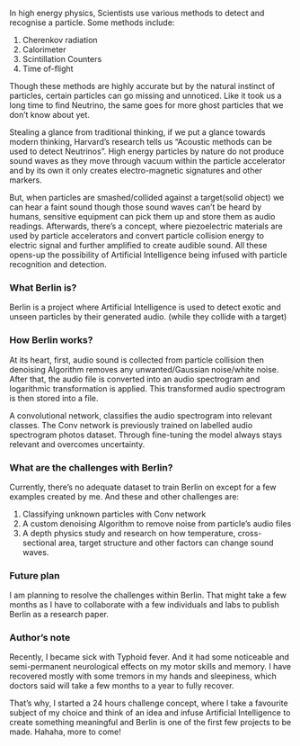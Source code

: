In high energy physics, Scientists use various methods to detect and recognise a particle. Some methods include:

1. Cherenkov radiation
2. Calorimeter
3. Scintillation Counters
4. Time of-flight

Though these methods are highly accurate but by the natural instinct of particles, certain particles can go missing and unnoticed. Like it took us a long time to find Neutrino, the same goes for more ghost particles that we don’t know about yet. 

Stealing a glance from traditional thinking, if we put a glance towards modern thinking, Harvard’s research tells us “Acoustic methods can be used to detect Neutrinos”. High energy particles by nature do not produce sound waves as they move through vacuum within the particle accelerator and by its own it only creates electro-magnetic signatures and other markers. 

But, when particles are smashed/collided against a target(solid object) we can hear a faint sound though those sound waves can’t be heard by humans, sensitive equipment can pick them up and store them as audio readings. Afterwards, there’s a concept, where piezoelectric materials are used by particle accelerators and convert particle collision energy to electric signal and further amplified to create audible sound. All these opens-up the possibility of Artificial Intelligence being infused with particle recognition and detection.

<h3>What Berlin is?</h3>
Berlin is a project where Artificial Intelligence is used to detect exotic and unseen particles by their generated audio. (while they collide with a target)

<h3>How Berlin works?</h3>
At its heart, first, audio sound is collected from particle collision then denoising Algorithm removes any unwanted/Gaussian noise/white noise. After that, the audio file is converted into an audio spectrogram and logarithmic transformation is applied. This transformed audio spectrogram is then stored into a file.

A convolutional network, classifies the audio spectrogram into relevant classes. The Conv network is previously trained on labelled audio spectrogram photos dataset. Through fine-tuning the model always stays relevant and overcomes uncertainty.

<h3>What are the challenges with Berlin?</h3> 
Currently, there’s no adequate dataset to train Berlin on except for a few examples created by me. And these and other challenges are:

<ol>
<li)Absence of adequate dataset</li>
<li>Classifying unknown particles  with Conv network</li>
<li>A custom denoising Algorithm to remove noise from particle’s audio files</li>
<li>A depth physics study and research on how temperature, cross-sectional area, target structure and other factors can change sound waves.</li>
</ol>

<h3>Future plan</h3>
I am planning to resolve the challenges within Berlin. That might take a few months as I have to collaborate with a few individuals and labs to publish Berlin as a research paper. 

<h3>Author’s note</h3>
Recently, I became sick with Typhoid fever. And it had some noticeable and semi-permanent neurological effects on my motor skills and memory. I have recovered mostly with some tremors in my hands and sleepiness, which doctors said will take a few months to a year to fully recover. 

That’s why, I started a 24 hours challenge concept, where I take a favourite subject of my choice and think of an idea and infuse Artificial Intelligence to create something meaningful and Berlin is one of the first few projects to be made. Hahaha, more to come!
